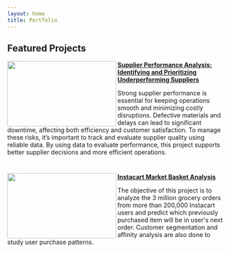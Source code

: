 ```yaml
---
layout: home
title: Portfolio
---
```


## Featured Projects

<img align="left" width="250" height="150" src="https://github.com/user-attachments/assets/e5f65270-5121-48d0-b454-d348b6553f25"> **[Supplier Performance Analysis: Identifying and Prioritizing Underperforming Suppliers](https://github.com/osnlz1694/Supplier-Quality-Analysis-Identifying-and-Prioritizing-Underperforming-Vendors)**

Strong supplier performance is essential for keeping operations smooth and minimizing costly disruptions. Defective materials and delays can lead to significant downtime, affecting both efficiency and customer satisfaction. To manage these risks, it’s important to track and evaluate supplier quality using reliable data. By using data to evaluate performance, this project supports better supplier decisions and more efficient operations.

#

<img align="left" width="250" height="150" src="https://github.com/archd3sai/Portfolio/blob/master/Images/instacart.jpeg"> **[Instacart Market Basket Analysis](https://github.com/archd3sai/Instacart-Market-Basket-Analysis)**

The objective of this project is to analyze the 3 million grocery orders from more than 200,000 Instacart users and predict which previously purchased item will be in user's next order. Customer segmentation and affinity analysis are also done to study user purchase patterns.

#
